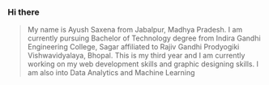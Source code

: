 ### Hi there
> My name is Ayush Saxena from Jabalpur, Madhya Pradesh.
> I am currently pursuing Bachelor of Technology degree from Indira Gandhi Engineering College, Sagar affiliated to Rajiv Gandhi Prodyogiki Vishwavidyalaya, Bhopal.
> This is my third year and I am currently working on my web development skills and graphic designing skills.
> I am also into Data Analytics and Machine Learning
